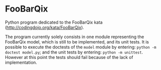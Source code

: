 # FooBarQix
Python program dedicated to the FooBarQix kata (http://codingdojo.org/kata/FooBarQix).

The program currently solely consists in one module representing the FooBarQix model, which is still to be implemented, and its unit tests. It is possible to execute the doctests of the `model` module by entering: `python -m doctest model.py`; and the unit tests by entering: `python -m unittest`. However at this point the tests should fail because of the lack of implementation.